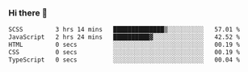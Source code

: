 ### Hi there 👋

<!--START_SECTION:waka-->

```txt
SCSS         3 hrs 14 mins   ██████████████▒░░░░░░░░░░   57.01 %
JavaScript   2 hrs 24 mins   ██████████▓░░░░░░░░░░░░░░   42.52 %
HTML         0 secs          ░░░░░░░░░░░░░░░░░░░░░░░░░   00.19 %
CSS          0 secs          ░░░░░░░░░░░░░░░░░░░░░░░░░   00.19 %
TypeScript   0 secs          ░░░░░░░░░░░░░░░░░░░░░░░░░   00.04 %
```

<!--END_SECTION:waka-->
